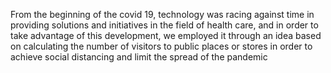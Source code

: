 From the beginning of the covid 19, technology was racing against time in providing
solutions and initiatives in the field of health care, and in order to take advantage
of this development, we employed it through an idea based on calculating the
number of visitors to public places or stores in order to achieve social distancing and
limit the spread of the pandemic
